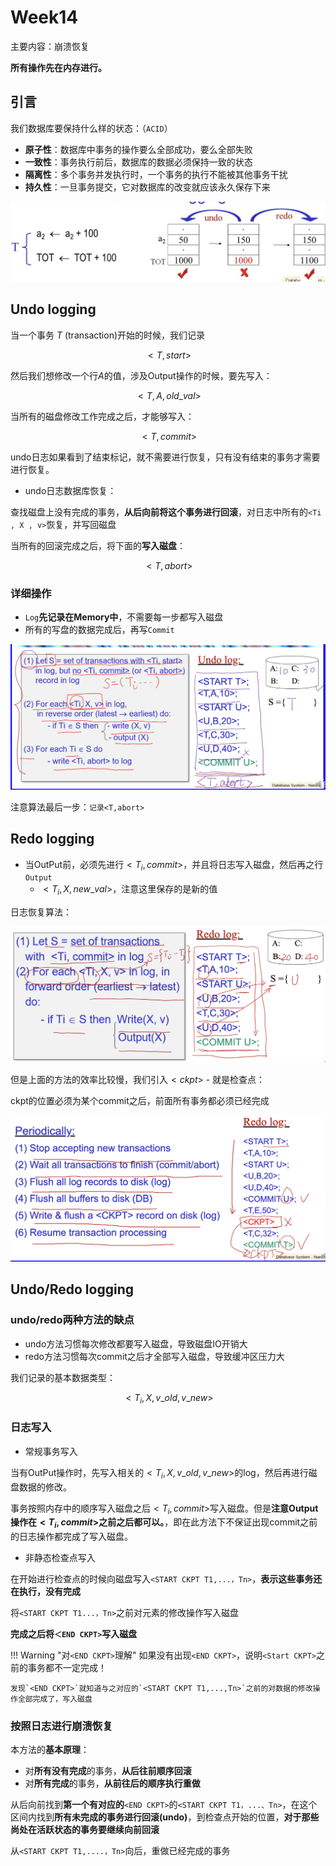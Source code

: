
# Week14

主要内容：崩溃恢复

**所有操作先在内存进行。**

## 引言

我们数据库要保持什么样的状态：（`ACID`）

+ **原子性**：数据库中事务的操作要么全部成功，要么全部失败
+ **一致性**：事务执行前后，数据库的数据必须保持一致的状态
+ **隔离性**：多个事务并发执行时，一个事务的执行不能被其他事务干扰
+ **持久性**：一旦事务提交，它对数据库的改变就应该永久保存下来

![崩溃回复的方法](./pics/崩溃回复的方法.png)

## Undo logging

当一个事务 $T$ (transaction)开始的时候，我们记录

$$<T,start>$$

然后我们想修改一个行$A$的值，涉及Output操作的时候，要先写入：

$$<T,A,old\_val>$$

当所有的磁盘修改工作完成之后，才能够写入：

$$<T,commit>$$

undo日志如果看到了结束标记，就不需要进行恢复，只有没有结束的事务才需要进行恢复。

+ undo日志数据库恢复：

查找磁盘上没有完成的事务，**从后向前将这个事务进行回滚**，对日志中所有的`<Ti , X , v>`恢复，并写回磁盘

当所有的回滚完成之后，将下面的**写入磁盘**：

$$<T,abort>$$

### 详细操作

+ `Log`**先记录在Memory中**，不需要每一步都写入磁盘
+ 所有的写盘的数据完成后，再写`Commit`

![Undo方法](./pics/Undo方法.png)

注意算法最后一步：`记录<T,abort>`

## Redo logging

+ 当OutPut前，必须先进行$<T_i,commit>$，并且将日志写入磁盘，然后再之行`Output`
  + $<T_i,X,new\_val>$，注意这里保存的是新的值

日志恢复算法：

![Redo方法](./pics/Redo方法.png)

但是上面的方法的效率比较慢，我们引入$<ckpt>$ - 就是检查点：

ckpt的位置必须为某个commit之后，前面所有事务都必须已经完成

![checkpoint方法](./pics/checkpoint方法.png)

## Undo/Redo logging

### undo/redo两种方法的缺点

* undo方法习惯每次修改都要写入磁盘，导致磁盘IO开销大
* redo方法习惯每次commit之后才全部写入磁盘，导致缓冲区压力大

我们记录的基本数据类型：

$$<T_i,X,v\_old,v\_new>$$

### 日志写入

+ 常规事务写入

当有OutPut操作时，先写入相关的$<T_i,X,v\_old,v\_new>$的log，然后再进行磁盘数据的修改。

事务按照内存中的顺序写入磁盘之后$<T_i,commit>$写入磁盘。但是**注意Output操作在$<T_i,commit>$之前之后都可以。**，即在此方法下不保证出现commit之前的日志操作都完成了写入磁盘。

+ 非静态检查点写入

在开始进行检查点的时候向磁盘写入`<START CKPT T1,...，Tn>`，**表示这些事务还在执行，没有完成**

将`<START CKPT T1...，Tn>`之前对元素的修改操作写入磁盘

**完成之后将`＜END CKPT>`写入磁盘**

!!! Warning "对`<END CKPT>`理解"
    如果没有出现`<END CKPT>`，说明`<Start CKPT>`之前的事务都不一定完成！

    发现`<END CKPT>`就知道与之对应的`<START CKPT T1,...,Tn>`之前的对数据的修改操作全部完成了，写入磁盘

### 按照日志进行崩溃恢复

本方法的**基本原理**：

+ 对**所有没有完成**的事务，**从后往前顺序回滚**
+ 对**所有完成**的事务，**从前往后的顺序执行重做**

从后向前找到**第一个有对应的**`<END CKPT>`的`<START CKPT T1，...、Tn>`，在这个区间内找到**所有未完成的事务进行回滚(undo)**，到检查点开始的位置，**对于那些尚处在活跃状态的事务要继续向前回滚**

从`<START CKPT T1,....，Tn>`向后，重做已经完成的事务
